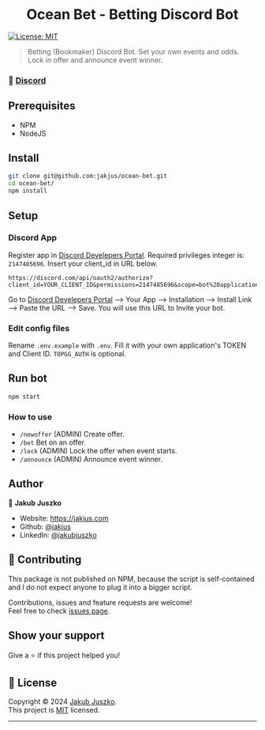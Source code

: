 <h1 align="center">Ocean Bet - Betting Discord Bot</h1>
<p>
  <a href="https://github.com/jakjus/ocean-bet/blob/master/LICENSE" target="_blank">
    <img alt="License: MIT" src="https://img.shields.io/github/license/jakjus/ocean-bet" />
  </a>
</p>

> Betting (Bookmaker) Discord Bot. Set your own events and odds. Lock in offer and announce event winner.


### 🚀 [Discord](https://discord.gg/NYUhKBz6ZB)

## Prerequisites

- NPM
- NodeJS

## Install

```sh
git clone git@github.com:jakjus/ocean-bet.git
cd ocean-bet/
npm install
```

## Setup
### Discord App

Register app in [Discord Develepers Portal](https://discord.com/developers/applications). Required privileges integer is: `2147485696`. Insert your client_id in URL below.

```
https://discord.com/api/oauth2/authorize?client_id=YOUR_CLIENT_ID&permissions=2147485696&scope=bot%20applications.commands
```

Go to [Discord Develepers Portal](https://discord.com/developers/applications) --> Your App --> Installation --> Install Link --> Paste the URL --> Save. You will use this URL to Invite your bot.

### Edit config files

Rename `.env.example` with `.env`. Fill it with your own application's TOKEN and Client ID. `TOPGG_AUTH` is optional.

## Run bot

```sh
npm start
```

### How to use

- `/newoffer` (ADMIN) Create offer.
- `/bet` Bet on an offer.
- `/lock` (ADMIN) Lock the offer when event starts.
- `/announce` (ADMIN) Announce event winner.

## Author

👤 **Jakub Juszko**

- Website: https://jakjus.com
- Github: [@jakjus](https://github.com/jakjus)
- LinkedIn: [@jakubjuszko](https://linkedin.com/in/jakubjuszko)

## 🤝 Contributing

This package is not published on NPM, because the script is self-contained and I do not expect anyone to
plug it into a bigger script.

Contributions, issues and feature requests are welcome!<br />Feel free to check [issues page](https://github.com/jakjus/ocean-bet/issues).

## Show your support

Give a ⭐️ if this project helped you!

## 📝 License

Copyright © 2024 [Jakub Juszko](https://github.com/jakjus).<br />
This project is [MIT](https://github.com/jakjus/ocean-bet/blob/master/LICENSE) licensed.

---
